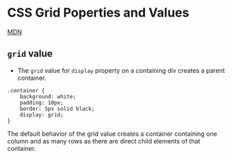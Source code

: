 # CSS Grid Poperties and Values
[MDN]()

## ```grid``` value
* The ```grid``` value for ```display``` property on a containing div creates a parent container.
```
.container {
    background: white;
    padding: 10px;
    border: 5px solid black;    
    display: grid;
}
```
The default behavior of the grid value creates a container containing one column and as many rows as there are direct child elements of that container.